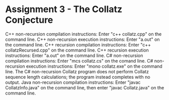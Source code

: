# Assignment 3 - The Collatz Conjecture

C++ non-recursion compilation instructions: Enter "c++ collatz.cpp" on the
command line.
C++ non-recursion execution instructions: Enter "a.out" on the command line.
C++ recursion compilation instructions: Enter "c++ collatzRecursed.cpp" on the
command line.
C++ recursion execution instructions: Enter "a.out" on the command line.
C# non-recursion compilation instructions: Enter "mcs collatz.cs" on the comand
line.
C# non-recursion execution instructions: Enter "mono collatz.exe" on the command
line. The C# non-recursion Collatz program does not perform Collatz sequence
length calculations; the program instead completes with no output.
Java non-recursion compilation instructions: Enter "javac CollatzInfo.java" on
the command line, then enter "javac Collatz.java" on the command line.

